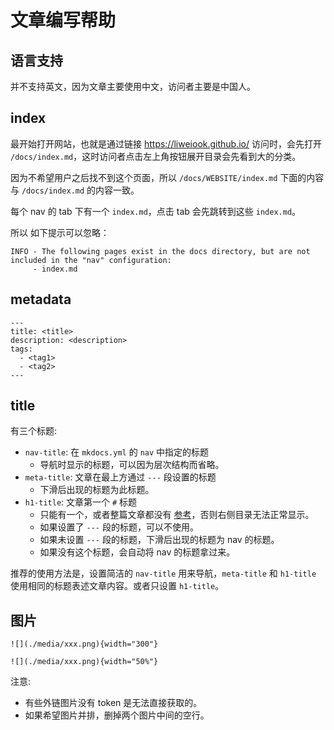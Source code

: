 # 文章编写帮助

## 语言支持

并不支持英文，因为文章主要使用中文，访问者主要是中国人。

## index

最开始打开网站，也就是通过链接 <https://liweiook.github.io/> 访问时，会先打开 `/docs/index.md`，这时访问者点击左上角按钮展开目录会先看到大的分类。

因为不希望用户之后找不到这个页面，所以 `/docs/WEBSITE/index.md` 下面的内容与 `/docs/index.md` 的内容一致。

每个 nav 的 tab 下有一个 `index.md`，点击 tab 会先跳转到这些 `index.md`。

所以 如下提示可以忽略：

```
INFO - The following pages exist in the docs directory, but are not included in the "nav" configuration:
     - index.md
```

## metadata

```
---
title: <title>
description: <description>
tags:
  - <tag1>
  - <tag2>
---
```

## title

有三个标题:

- `nav-title`: 在 `mkdocs.yml` 的 `nav` 中指定的标题
  - 导航时显示的标题，可以因为层次结构而省略。
- `meta-title`: 文章在最上方通过 `---` 段设置的标题
  - 下滑后出现的标题为此标题。
- `h1-title`: 文章第一个 `#` 标题
  - 只能有一个，或者整篇文章都没有 [参考](https://github.com/squidfunk/mkdocs-material/issues/818)，否则右侧目录无法正常显示。
  - 如果设置了 `---` 段的标题，可以不使用。
  - 如果未设置 `---` 段的标题，下滑后出现的标题为 nav 的标题。
  - 如果没有这个标题，会自动将 nav 的标题拿过来。

推荐的使用方法是，设置简洁的 `nav-title` 用来导航，`meta-title` 和 `h1-title` 使用相同的标题表述文章内容。或者只设置 `h1-title`。

## 图片

```
![](./media/xxx.png){width="300"}

![](./media/xxx.png){width="50%"}
```

注意:

- 有些外链图片没有 token 是无法直接获取的。
- 如果希望图片并排，删掉两个图片中间的空行。

